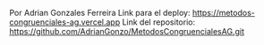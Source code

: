 Por Adrian Gonzales Ferreira
Link para el deploy: https://metodos-congruenciales-ag.vercel.app 
Link del repositorio: https://github.com/AdrianGonzo/MetodosCongruencialesAG.git

